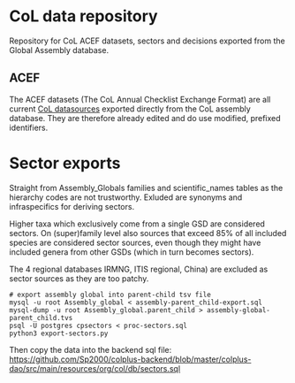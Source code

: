# CoL data repository
Repository for CoL ACEF datasets, sectors and decisions exported from the Global Assembly database. 

## ACEF
The ACEF datasets (The CoL Annual Checklist Exchange Format) are all current [CoL datasources](http://www.catalogueoflife.org/col/info/databases) exported directly from the CoL assembly database.
They are therefore already edited and do use modified, prefixed identifiers.

# Sector exports
Straight from Assembly_Globals families and scientific_names tables as the hierarchy codes are not trustworthy.
Exluded are synonyms and infraspecifics for deriving sectors.

Higher taxa which exclusively come from a single GSD are considered sectors.
On (super)family level also sources that exceed 85% of all included species are considered sector sources, even though they
might have included genera from other GSDs (which in turn becomes sectors).

The 4 regional databases IRMNG, ITIS regional, China) are excluded as sector sources as they are too patchy.


```
# export assembly global into parent-child tsv file
mysql -u root Assembly_global < assembly-parent_child-export.sql
mysql-dump -u root Assembly_global.parent_child > assembly-global-parent_child.tvs
psql -U postgres cpsectors < proc-sectors.sql 
python3 export-sectors.py
```

Then copy the data into the backend sql file:
https://github.com/Sp2000/colplus-backend/blob/master/colplus-dao/src/main/resources/org/col/db/sectors.sql

